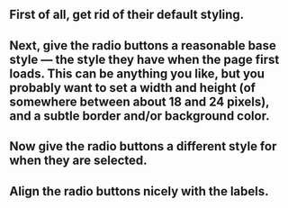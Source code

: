 ## First of all, get rid of their default styling.

## Next, give the radio buttons a reasonable base style — the style they have when the page first loads. This can be anything you like, but you probably want to set a width and height (of somewhere between about 18 and 24 pixels), and a subtle border and/or background color.

## Now give the radio buttons a different style for when they are selected.

## Align the radio buttons nicely with the labels.
